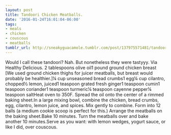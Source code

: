 ```yaml
---
layout: post
title: Tandoori Chicken Meatballs.
date: '2016-01-24T16:01:04-06:00'
tags:
- meals
- chicken
- couscous
- meatballs
tumblr_url: http://sneakyguacamole.tumblr.com/post/137975571481/tandoori-chicken-meatballs
---
```

Would I call these tandoori? Nah. But nonetheless they were tastyyy. Via Healthy Delicious. 2 tablespoons olive oil1 pound ground chicken breast [We used ground chicken thighs for juicer meatballs, but breast would probably be healthier.]¼ cup unseasoned bread crumbs1 egg¼ cup cilantro, chopped½ lemon, juiced1 teaspoon grated fresh ginger1 teaspoon cumin1 teaspoon coriander1 teaspoon turmeric¼ teaspoon cayenne pepper¼ teaspoon saltHeat oven to 350F. Spread the oil onto the center of a rimmed baking sheet.In a large mixing bowl, combine the chicken, bread crumbs, egg, cilantro, lemon juice, and spices. Mix gently to combine. Form into 12 balls (a medium cookie scoop is perfect for this.) Arrange the meatballs on the baking sheet.Bake 10 minutes. Turn the meatballs over and bake another 10 minutes.Serve as you want: with lemon wedges, yogurt sauce, or like I did, over couscous. 
